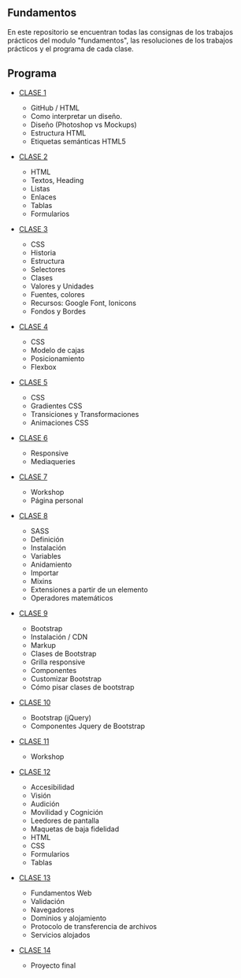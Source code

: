 **Fundamentos**
-------------

En este repositorio se encuentran todas las consignas de los trabajos prácticos del modulo "fundamentos", las resoluciones de los trabajos prácticos y el programa de cada clase.

**Programa**
-------------

- [CLASE 1](https://github.com/CoderHouse/fundamentos/)
	- GitHub / HTML
	- Como interpretar un diseño.
	- Diseño (Photoshop vs Mockups) 
	- Estructura HTML
	- Etiquetas semánticas HTML5


- [CLASE 2](https://github.com/CoderHouse/fundamentos/)
	- HTML
	- Textos, Heading
	- Listas 
	- Enlaces 
	- Tablas
	- Formularios 

- [CLASE 3](https://github.com/CoderHouse/fundamentos/)
	- CSS 
	- Historia
	- Estructura
	- Selectores
	- Clases
	- Valores y Unidades
	- Fuentes, colores
	- Recursos: Google Font, Ionicons
	- Fondos y Bordes

- [CLASE 4](https://github.com/CoderHouse/fundamentos/)
	- CSS 
	- Modelo de cajas
	- Posicionamiento
	- Flexbox

- [CLASE 5](https://github.com/CoderHouse/fundamentos/)
	- CSS 
	- Gradientes CSS 
	- Transiciones y Transformaciones
	- Animaciones CSS 

- [CLASE 6](https://github.com/CoderHouse/fundamentos/)
	- Responsive
	- Mediaqueries

- [CLASE 7](https://github.com/CoderHouse/fundamentos/)
	- Workshop
	- Página personal

- [CLASE 8](https://github.com/CoderHouse/fundamentos/)
	- SASS 
	- Definición
	- Instalación
	- Variables
	- Anidamiento
	- Importar
	- Mixins
	- Extensiones a partir de un elemento 
	- Operadores matemáticos 

- [CLASE 9](https://github.com/CoderHouse/fundamentos/)
	- Bootstrap 
	- Instalación / CDN
	- Markup
	- Clases de Bootstrap
	- Grilla responsive
	- Componentes
	- Customizar Bootstrap
	- Cómo pisar clases de bootstrap

- [CLASE 10](https://github.com/CoderHouse/fundamentos/)
	- Bootstrap (jQuery)
	- Componentes Jquery de Bootstrap

- [CLASE 11](https://github.com/CoderHouse/fundamentos/)
	- Workshop

- [CLASE 12](https://github.com/CoderHouse/fundamentos/)
	- Accesibilidad 
	- Visión
	- Audición
	- Movilidad y Cognición
	- Leedores de pantalla
	- Maquetas de baja fidelidad 
	- HTML
	- CSS
	- Formularios
	- Tablas

- [CLASE 13](https://github.com/CoderHouse/fundamentos/)
	- Fundamentos Web 
	- Validación
	- Navegadores 
	- Dominios y alojamiento
	- Protocolo de transferencia de archivos
	- Servicios alojados

- [CLASE 14](https://github.com/CoderHouse/fundamentos/)
	- Proyecto final
